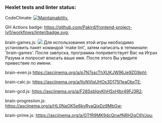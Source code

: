### Hexlet tests and linter status:

CodeClimate: [![Maintainability](https://api.codeclimate.com/v1/badges/71b6d146d6420c09482e/maintainability)](https://codeclimate.com/github/Pakird/frontend-project-lvl1/maintainability),

GH Actions badge: https://github.com/Pakird/frontend-project-lvl1/workflows/linter/badge.svg;

brain-games.js: <a href="https://asciinema.org/a/rVuNXZ0tu3ONi70R7gRtKWQhD" target="_blank"><img src="https://asciinema.org/a/rVuNXZ0tu3ONi70R7gRtKWQhD.svg" /></a>
Для использования этой игры необходимо установить пакет командой 'make lint', затем написать в тепминале: 'brain-games'. После завпуска, программа поприветствует Вас на Играх Разума и попросит вписать ваше имя. После этого Вы увидите привествие по имени.

brain-even.js https://asciinema.org/a/p7N7sscThXUKJW96Je9ZG9phI;

brain-calc.js: https://asciinema.org/a/lIoNVlqUHOs3D175l1eaObxTE;

brain-gcd.js: https://asciinema.org/a/F28SsbIgvKhHSxHIbr49FJ3R2;

brain-progresiion.js: https://asciinema.org/a/HL0NaOK5e6kvRyaQixDz9MbGw;

brain-prime.js: https://asciinema.org/a/GTfR9MK9dcQnwfNRH2gC6VJou;

